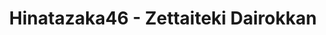 ---
layout: videojs
title: Hinatazaka46 - Zettaiteki Dairokkan
description: >+
    Director: Asuya Hamada
    
    Choreographer: CRE8BOY
    
    Planner: Keita Togawa
    
    Producer: Hiroto Hashimoto (AOI Pro.),
    
    Hiroki Tokumura (Bitstar)
    
    Production: BitStar

    Lyrics: Yasushi Akimoto
    
    Music & Arrangement：SATORI shiraishi

    Translation by @sasori39883522
id: DrDuTJ0MyJ9H
lang: en
subtitles: 日向坂46絶対的第六感.en.vtt
video_url: https://youtu.be/qUZagu-NL_s
thumbnail: https://i.ytimg.com/vi/qUZagu-NL_s/maxresdefault.jpg
plink: https://hinatacampaign.github.io/zettaiteki-dairokkan.html
upload_date: 2024-08-19
---
